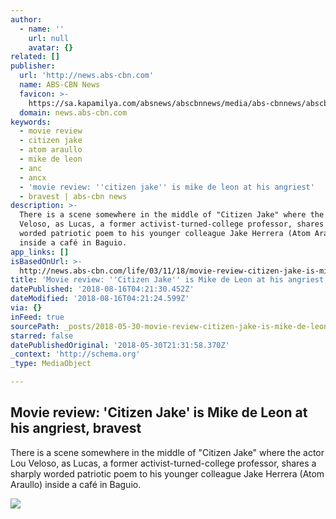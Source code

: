 ```yaml
---
author:
  - name: ''
    url: null
    avatar: {}
related: []
publisher:
  url: 'http://news.abs-cbn.com'
  name: ABS-CBN News
  favicon: >-
    https://sa.kapamilya.com/absnews/abscbnnews/media/abs-cbnnews/abscbnmaster/newsfavicon.png
  domain: news.abs-cbn.com
keywords:
  - movie review
  - citizen jake
  - atom araullo
  - mike de leon
  - anc
  - ancx
  - 'movie review: ''citizen jake'' is mike de leon at his angriest'
  - bravest | abs-cbn news
description: >-
  There is a scene somewhere in the middle of "Citizen Jake" where the actor Lou
  Veloso, as Lucas, a former activist-turned-college professor, shares a sharply
  worded patriotic poem to his younger colleague Jake Herrera (Atom Araullo)
  inside a café in Baguio.
app_links: []
isBasedOnUrl: >-
  http://news.abs-cbn.com/life/03/11/18/movie-review-citizen-jake-is-mike-de-leon-at-his-angriest-bravest
title: 'Movie review: ''Citizen Jake'' is Mike de Leon at his angriest, bravest'
datePublished: '2018-08-16T04:21:30.452Z'
dateModified: '2018-08-16T04:21:24.599Z'
via: {}
inFeed: true
sourcePath: _posts/2018-05-30-movie-review-citizen-jake-is-mike-de-leon-at-his-angriest.md
starred: false
datePublishedOriginal: '2018-05-30T21:31:58.370Z'
_context: 'http://schema.org'
_type: MediaObject

---
```

<article style=""><h1>Movie review: 'Citizen Jake' is Mike de Leon at his angriest, bravest</h1><p>There is a scene somewhere in the middle of "Citizen Jake" where the actor Lou Veloso, as Lucas, a former activist-turned-college professor, shares a sharply worded patriotic poem to his younger colleague Jake Herrera (Atom Araullo) inside a café in Baguio.</p><img src="https://sa.kapamilya.com/absnews/abscbnnews/media/2017/news/10/30/103017_atom.jpg" /></article>